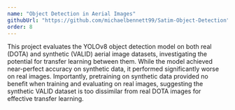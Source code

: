 ```yaml
---
name: "Object Detection in Aerial Images"
githubUrl: "https://github.com/michaelbennett99/Satim-Object-Detection"
order: 8
---
```


This project evaluates the YOLOv8 object detection model on both real
(DOTA) and synthetic (VALID) aerial image datasets, investigating the potential
for transfer learning between them. While the model achieved near-perfect
accuracy on synthetic data, it performed significantly worse on real images.
Importantly, pretraining on synthetic data provided no benefit when training and
evaluating on real images, suggesting the synthetic VALID dataset is too
dissimilar from real DOTA images for effective transfer learning.
